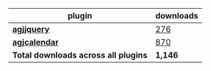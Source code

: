 plugin|downloads
------|----------
[**agjjquery**](https://www.npmjs.com/package/agjjquery)|[276](https://www.npmjs.com/package/agjjquery)
[**agjcalendar**](https://www.npmjs.com/package/agjcalendar)|[870](https://www.npmjs.com/package/agjcalendar)
**Total downloads across all plugins**|**1,146**
